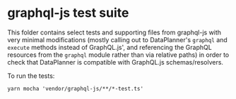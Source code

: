 # graphql-js test suite

This folder contains select tests and supporting files from graphql-js with very
minimal modifications (mostly calling out to DataPlanner's `graphql` and
`execute` methods instead of GraphQL.js', and referencing the GraphQL resources
from the `graphql` module rather than via relative paths) in order to check that
DataPlanner is compatible with GraphQL.js schemas/resolvers.

To run the tests:

```
yarn mocha 'vendor/graphql-js/**/*-test.ts'
```

